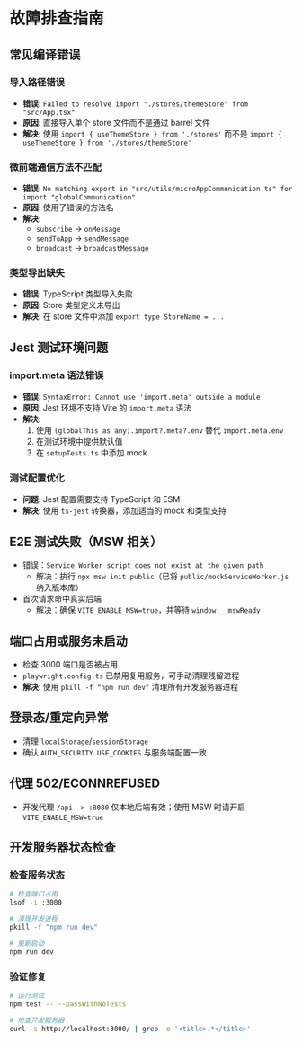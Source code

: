 # 故障排查指南

## 常见编译错误

### 导入路径错误
- **错误**: `Failed to resolve import "./stores/themeStore" from "src/App.tsx"`
- **原因**: 直接导入单个 store 文件而不是通过 barrel 文件
- **解决**: 使用 `import { useThemeStore } from './stores'` 而不是 `import { useThemeStore } from './stores/themeStore'`

### 微前端通信方法不匹配
- **错误**: `No matching export in "src/utils/microAppCommunication.ts" for import "globalCommunication"`
- **原因**: 使用了错误的方法名
- **解决**: 
  - `subscribe` → `onMessage`
  - `sendToApp` → `sendMessage`
  - `broadcast` → `broadcastMessage`

### 类型导出缺失
- **错误**: TypeScript 类型导入失败
- **原因**: Store 类型定义未导出
- **解决**: 在 store 文件中添加 `export type StoreName = ...`

## Jest 测试环境问题

### import.meta 语法错误
- **错误**: `SyntaxError: Cannot use 'import.meta' outside a module`
- **原因**: Jest 环境不支持 Vite 的 `import.meta` 语法
- **解决**: 
  1. 使用 `(globalThis as any).import?.meta?.env` 替代 `import.meta.env`
  2. 在测试环境中提供默认值
  3. 在 `setupTests.ts` 中添加 mock

### 测试配置优化
- **问题**: Jest 配置需要支持 TypeScript 和 ESM
- **解决**: 使用 `ts-jest` 转换器，添加适当的 mock 和类型支持

## E2E 测试失败（MSW 相关）

- 错误：`Service Worker script does not exist at the given path`
  - 解决：执行 `npx msw init public`（已将 `public/mockServiceWorker.js` 纳入版本库）
- 首次请求命中真实后端
  - 解决：确保 `VITE_ENABLE_MSW=true`，并等待 `window.__mswReady`

## 端口占用或服务未启动

- 检查 3000 端口是否被占用
- `playwright.config.ts` 已禁用复用服务，可手动清理残留进程
- **解决**: 使用 `pkill -f "npm run dev"` 清理所有开发服务器进程

## 登录态/重定向异常

- 清理 `localStorage`/`sessionStorage`
- 确认 `AUTH_SECURITY.USE_COOKIES` 与服务端配置一致

## 代理 502/ECONNREFUSED

- 开发代理 `/api -> :8080` 仅本地后端有效；使用 MSW 时请开启 `VITE_ENABLE_MSW=true`

## 开发服务器状态检查

### 检查服务状态
```bash
# 检查端口占用
lsof -i :3000

# 清理开发进程
pkill -f "npm run dev"

# 重新启动
npm run dev
```

### 验证修复
```bash
# 运行测试
npm test -- --passWithNoTests

# 检查开发服务器
curl -s http://localhost:3000/ | grep -o '<title>.*</title>'
```
